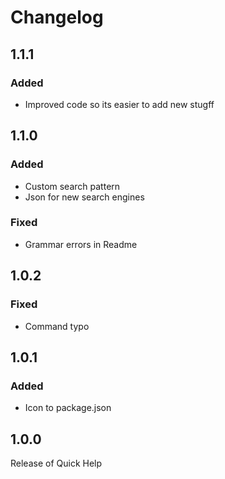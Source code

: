 # Changelog

## 1.1.1

### Added
- Improved code so its easier to add new stugff

## 1.1.0

### Added
- Custom search pattern
- Json for new search engines

### Fixed
- Grammar errors in Readme

## 1.0.2

### Fixed 
- Command typo 

## 1.0.1

### Added
- Icon to package.json

## 1.0.0
Release of Quick Help
